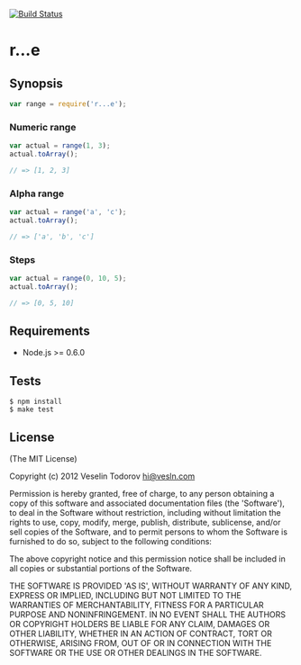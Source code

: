 [![Build Status](https://secure.travis-ci.org/vesln/r...e.png)](http://travis-ci.org/vesln/r...e)

# r...e

## Synopsis

```js
var range = require('r...e');
```

### Numeric range

```js
var actual = range(1, 3);
actual.toArray();

// => [1, 2, 3]
```

### Alpha range

```js
var actual = range('a', 'c');
actual.toArray();

// => ['a', 'b', 'c']
```

### Steps

```js
var actual = range(0, 10, 5);
actual.toArray();

// => [0, 5, 10]
```

## Requirements

- Node.js >= 0.6.0

## Tests

```
$ npm install
$ make test
```

## License

(The MIT License)

Copyright (c) 2012 Veselin Todorov <hi@vesln.com>

Permission is hereby granted, free of charge, to any person obtaining
a copy of this software and associated documentation files (the
'Software'), to deal in the Software without restriction, including
without limitation the rights to use, copy, modify, merge, publish,
distribute, sublicense, and/or sell copies of the Software, and to
permit persons to whom the Software is furnished to do so, subject to
the following conditions:

The above copyright notice and this permission notice shall be
included in all copies or substantial portions of the Software.

THE SOFTWARE IS PROVIDED 'AS IS', WITHOUT WARRANTY OF ANY KIND,
EXPRESS OR IMPLIED, INCLUDING BUT NOT LIMITED TO THE WARRANTIES OF
MERCHANTABILITY, FITNESS FOR A PARTICULAR PURPOSE AND NONINFRINGEMENT.
IN NO EVENT SHALL THE AUTHORS OR COPYRIGHT HOLDERS BE LIABLE FOR ANY
CLAIM, DAMAGES OR OTHER LIABILITY, WHETHER IN AN ACTION OF CONTRACT,
TORT OR OTHERWISE, ARISING FROM, OUT OF OR IN CONNECTION WITH THE
SOFTWARE OR THE USE OR OTHER DEALINGS IN THE SOFTWARE.
